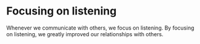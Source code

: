 # Focusing on listening 
Whenever we communicate with others, we focus on listening. By focusing on listening, we greatly improved our relationships with others.  

